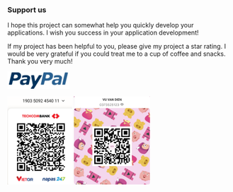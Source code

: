 ### Support us
I hope this project can somewhat help you quickly develop your applications. I wish you success in your application development!

If my project has been helpful to you, please give my project a star rating. I would be very grateful if you could treat me to a cup of coffee and snacks. Thank you very much!

[<img src="./media res/paypal.jpg"
alt="Get it on Google Play" 
height="40">](https://www.paypal.me/dienvu1008)

<img src="./media res/techcombank.jpg" height="200" alt="My Time Manager" />

<img src="./media res/momo.jpg" height="200" alt="My Time Manager" />